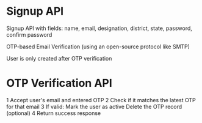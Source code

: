 # Signup API 

Signup API with fields: name, email, designation, district, state, password, confirm password

OTP-based Email Verification (using an open-source protocol like SMTP)

User is only created after OTP verification

# OTP Verification API
1 Accept user's email and entered OTP
2 Check if it matches the latest OTP for that email
3 If valid:
  Mark the user as active
  Delete the OTP record (optional)
4 Return success response






















